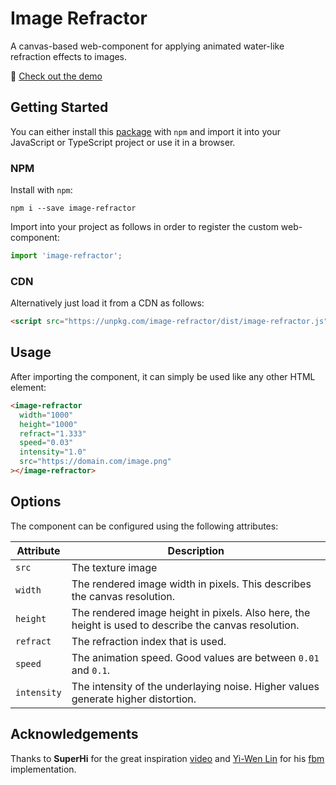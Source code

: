 # Image Refractor

A canvas-based web-component for applying animated water-like refraction effects to images.

:wave: [Check out the demo](https://marcantondahmen.github.io/image-refractor/)

## Getting Started

You can either install this [package](https://www.npmjs.com/package/image-refractor)
with `npm` and import it into your JavaScript or TypeScript project or use it in a browser.

### NPM

Install with `npm`:

```
npm i --save image-refractor
```

Import into your project as follows in order to register the custom web-component:

```javascript
import 'image-refractor';
```

### CDN

Alternatively just load it from a CDN as follows:

```html
<script src="https://unpkg.com/image-refractor/dist/image-refractor.js"></script>
```

## Usage

After importing the component, it can simply be used like any other HTML element:

```html
<image-refractor
  width="1000"
  height="1000"
  refract="1.333"
  speed="0.03"
  intensity="1.0"
  src="https://domain.com/image.png"
></image-refractor>
```

## Options

The component can be configured using the following attributes:

| Attribute   | Description                                                                                           |
| ----------- | ----------------------------------------------------------------------------------------------------- |
| `src`       | The texture image                                                                                     |
| `width`     | The rendered image width in pixels. This describes the canvas resolution.                             |
| `height`    | The rendered image height in pixels. Also here, the height is used to describe the canvas resolution. |
| `refract`   | The refraction index that is used.                                                                    |
| `speed`     | The animation speed. Good values are between `0.01` and `0.1`.                                        |
| `intensity` | The intensity of the underlaying noise. Higher values generate higher distortion.                     |

## Acknowledgements

Thanks to **SuperHi** for the great inspiration [video](https://www.youtube.com/watch?v=GALjY57ntsk) and
[Yi-Wen Lin](https://github.com/yiwenl) for his [fbm](https://github.com/yiwenl/glsl-fbm/blob/master/2d.glsl) implementation.

